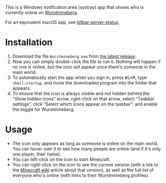 This is a Windows notification area (systray) app that shows who is currently online on [Wurstmineberg](https://wurstmineberg.de/).

For an equivalent macOS app, see [bitbar-server-status](https://github.com/wurstmineberg/bitbar-server-status).

# Installation

1. Download the file `Wurstmineberg.exe` from [the latest release](https://github.com/wurstmineberg/systray/releases/latest).
2. Now you can simply double-click the file to run it. Nothing will happen if no one is online, but the icon will appear once there's someone in the main world.
3. To automatically start the app when you sign in, press <kbd>Win</kbd><kbd>R</kbd>, type `shell:startup`, and move the downloaded program into the folder that appears.
4. To ensure that the icon is always visible and not hidden behind the “Show hidden icons” arrow, right-click on that arrow, select “Taskbar settings”, click “Select which icons appear on the taskbar”, and enable the toggle for Wurstmineberg.

# Usage

* The icon only appears as long as someone is online on the main world. You can hover over it to see how many people are online (and if it's only one player, their name).
* You can left-click on the icon to start Minecraft.
* You can right-click on the icon to see the current version (with a link to the [Minecraft wiki](https://minecraft.gamepedia.com/) article about that version), as well as the full list of everyone who's online (with links to their Wurstmineberg profiles).
